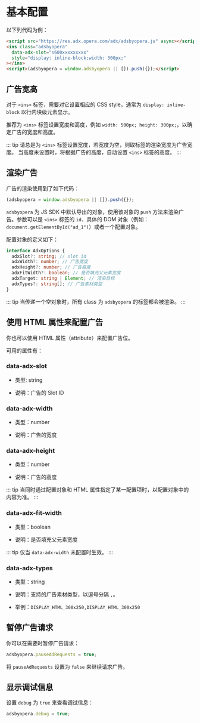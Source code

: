 # 基本配置

以下列代码为例：

``` html
<script src="https://res.adx.opera.com/adx/adsbyopera.js" async></script>
<ins class="adsbyopera"
  data-adx-slot="s600xxxxxxxxx"
  style="display: inline-block;width: 300px;"
></ins>
<script>(adsbyopera = window.adsbyopera || []).push({});</script>
```

## 广告宽高

对于 `<ins>` 标签，需要对它设置相应的 CSS style，通常为 `display: inline-block` 以行内块级元素显示。

推荐为 `<ins>` 标签设置宽度和高度，例如 `width: 500px; height: 300px;`，以确定广告的宽度和高度。

::: tip
请总是为 `<ins>` 标签设置宽度，若宽度为空，则取标签的渲染宽度为广告宽度。
当高度未设置时，将根据广告的高度，自动设置 `<ins>` 标签的高度。
:::

## 渲染广告

广告的渲染使用到了如下代码：

``` js
(adsbyopera = window.adsbyopera || []).push({});
```

`adsbyopera` 为 JS SDK 中默认导出的对象，使用该对象的 `push` 方法来渲染广告。参数可以是 `<ins>` 标签的 `id`、具体的 DOM 对象（例如：`document.getElementById("ad_1")`）或者一个配置对象。

配置对象的定义如下：

``` ts
interface AdxOptions {
  adxSlot?: string; // slot id
  adxWidth?: number; // 广告宽度
  adxHeight?: number; // 广告高度
  adxFitWidth?: boolean; // 是否填充父元素宽度
  adxTarget: string | Element; // 渲染目标
  adxTypes?: string[]; // 广告素材类型
}
```

::: tip
当传递一个空对象时，所有 class 为 `adsbyopera` 的标签都会被渲染。
:::

## 使用 HTML 属性来配置广告

你也可以使用 HTML 属性（attribute）来配置广告位。

可用的属性有：

### data-adx-slot

* 类型: string

* 说明：广告的 Slot ID

### data-adx-width

* 类型：number

* 说明：广告的宽度

### data-adx-height

* 类型：number

* 说明：广告的高度

::: tip
当同时通过配置对象和 HTML 属性指定了某一配置项时，以配置对象中的内容为准。
:::

### data-adx-fit-width

* 类型：boolean

* 说明：是否填充父元素宽度

::: tip
仅当 `data-adx-width` 未配置时生效。
:::

### data-adx-types

* 类型：string

* 说明：支持的广告素材类型，以逗号分隔 `,`。

* 举例：`DISPLAY_HTML_300x250,DISPLAY_HTML_300x250`

## 暂停广告请求

你可以在需要时暂停广告请求：

``` javascript
adsbyopera.pauseAdRequests = true;
```

将 `pauseAdRequests` 设置为 `false` 来继续请求广告。

## 显示调试信息

设置 `debug` 为 `true` 来查看调试信息：

``` javascript
adsbyopera.debug = true;
```
